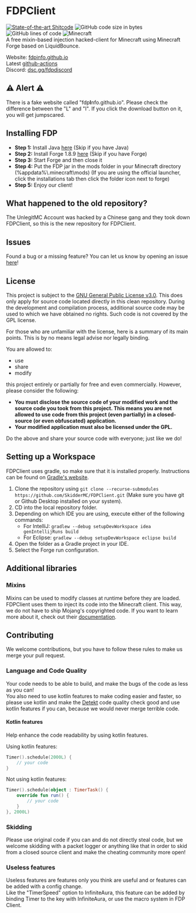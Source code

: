 # FDPClient
[![State-of-the-art Shitcode](https://img.shields.io/static/v1?label=State-of-the-art&message=Shitcode&color=7B5804)](https://github.com/trekhleb/state-of-the-art-shitcode)
![GitHub code size in bytes](https://img.shields.io/github/languages/code-size/SkidderMC/FDPClient)
![GitHub lines of code](https://tokei.rs/b1/github/SkidderMC/FDPClient)
![Minecraft](https://img.shields.io/badge/game-Minecraft-brightgreen)  
A free mixin-based injection hacked-client for Minecraft using Minecraft Forge based on LiquidBounce.

Website: [fdpinfo.github.io](https://fdpinfo.github.io)  
Latest [github-actions](https://github.com/SkidderMC/FDPClient/actions/workflows/build.yml?query=event%3Apush)  
Discord: [dsc.gg/fdpdiscord](https://dsc.gg/fdpdiscord)

## ⚠️ Alert ⚠️
There is a fake website called "fdp**l**nfo.github.io". Please check the difference between the "L" and "I". If you click the download button on it, you will get jumpscared.

## Installing FDP
- **Step 1:** Install Java [here](https://www.java.com/en/download/) (Skip if you have Java)
- **Step 2:** Install Forge 1.8.9 [here](https://files.minecraftforge.net/net/minecraftforge/forge/index_1.8.9.html) (Skip if you have Forge)
- **Step 3:** Start Forge and then close it
- **Step 4:** Put the FDP jar in the mods folder in your Minecraft directory (%appdata%\\.minecraft\mods) (If you are using the official launcher, click the installations tab then click the folder icon next to forge)
- **Step 5:** Enjoy our client!

## What happened to the old repository?
The UnlegitMC Account was hacked by a Chinese gang and they took down FDPClient, so this is the new repository for FDPClient.

## Issues
Found a bug or a missing feature? You can let us know by opening an issue [here](https://github.com/SkidderMC/FDPClient/issues)!

## License
This project is subject to the [GNU General Public License v3.0](LICENSE). This does only apply for source code located directly in this clean repository. During the development and compilation process, additional source code may be used to which we have obtained no rights. Such code is not covered by the GPL license.

For those who are unfamiliar with the license, here is a summary of its main points. This is by no means legal advise nor legally binding.

You are allowed to:
- use
- share
- modify

this project entirely or partially for free and even commercially. However, please consider the following:

- **You must disclose the source code of your modified work and the source code you took from this project. This means you are not allowed to use code from this project (even partially) in a closed-source (or even obfuscated) application.**
- **Your modified application must also be licensed under the GPL.**

Do the above and share your source code with everyone; just like we do!

## Setting up a Workspace
FDPClient uses gradle, so make sure that it is installed properly. Instructions can be found on [Gradle's website](https://gradle.org/install/).
1. Clone the repository using `git clone --recurse-submodules https://github.com/SkidderMC/FDPClient.git` (Make sure you have git or Github Desktop installed on your system).
2. CD into the local repository folder.
3. Depending on which IDE you are using, execute either of the following commands:
    - For IntelliJ: `gradlew --debug setupDevWorkspace idea genIntellijRuns build`
    - For Eclipse: `gradlew --debug setupDevWorkspace eclipse build`
4. Open the folder as a Gradle project in your IDE.
5. Select the Forge run configuration.

## Additional libraries
### Mixins
Mixins can be used to modify classes at runtime before they are loaded. FDPClient uses them to inject its code into the Minecraft client. This way, we do not have to ship Mojang's copyrighted code. If you want to learn more about it, check out their [documentation](https://docs.spongepowered.org/5.1.0/en/plugin/internals/mixins.html).

## Contributing
We welcome contributions, but you have to follow these rules to make us merge your pull request.

### Language and Code Quality
Your code needs to be able to build, and make the bugs of the code as less as you can!  
You also need to use kotlin features to make coding easier and faster, so please use kotlin and make the [Detekt](https://github.com/detekt/detekt) code quality check good and use kotlin features if you can, because we would never merge terrible code.

#### Kotlin features
Help enhance the code readability by using kotlin features.

Using kotlin features:
~~~kotlin
Timer().schedule(2000L) { 
    // your code
}
~~~
Not using kotlin features:
~~~kotlin
Timer().schedule(object : TimerTask() {
    override fun run() {
        // your code
    }
}, 2000L)
~~~

### Skidding
Please use original code if you can and do not directly steal code, but we welcome skidding with a packet logger or anything like that in order to skid from a closed source client and make the cheating community more open!

### Useless features
Useless features are features only you think are useful and or features can be added with a config change.  
Like the "TimerSpeed" option to InfiniteAura, this feature can be added by binding Timer to the key with InfiniteAura, or use the macro system in FDP Client.
